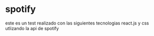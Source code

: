 # spotify
este es un test realizado con las siguientes tecnologias react.js y css utlizando la api de spotify
